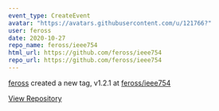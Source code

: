 ```yaml
---
event_type: CreateEvent
avatar: "https://avatars.githubusercontent.com/u/121766?"
user: feross
date: 2020-10-27
repo_name: feross/ieee754
html_url: https://github.com/feross/ieee754
repo_url: https://github.com/feross/ieee754
---
```


<a href='https://github.com/feross' target='_blank'>feross</a> created a new tag, v1.2.1 at <a href='https://github.com/feross/ieee754' target='_blank'>feross/ieee754</a>

<a href='https://github.com/feross/ieee754' target='_blank'>View Repository</a>